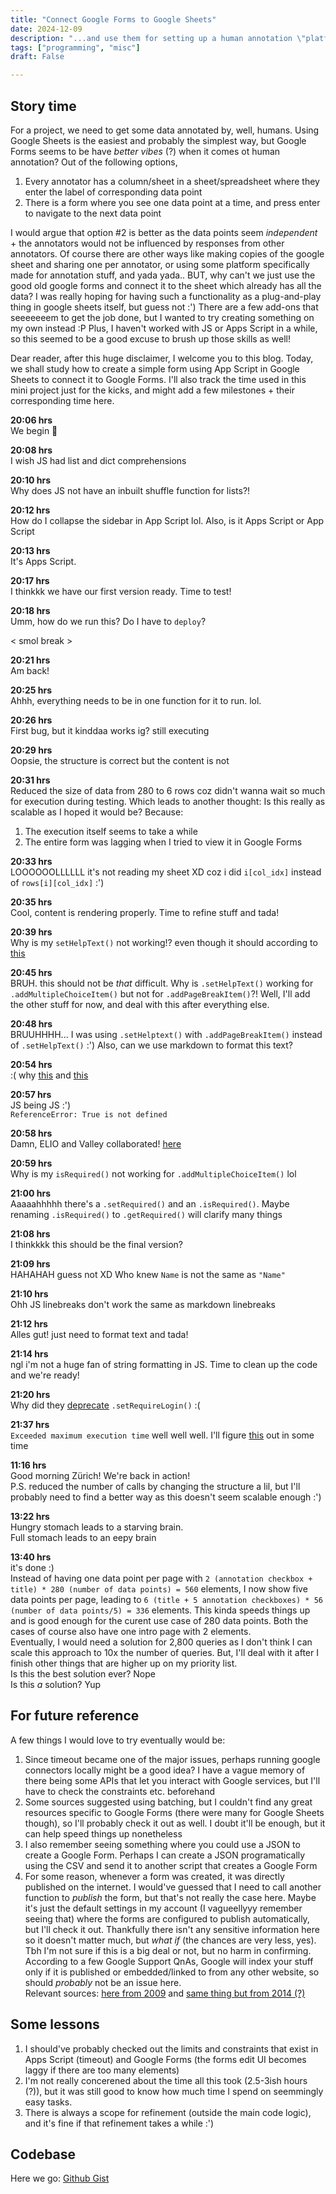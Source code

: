 ```yaml
---
title: "Connect Google Forms to Google Sheets"
date: 2024-12-09
description: "...and use them for setting up a human annotation \"platform\""
tags: ["programming", "misc"]
draft: False

---
```


## Story time
For a project, we need to get some data annotated by, well, humans. Using Google Sheets is the easiest and probably the simplest way, but Google Forms seems to be have _better vibes_ (?) when it comes ot human annotation? Out of the following options,
1. Every annotator has a column/sheet in a sheet/spreadsheet where they enter the label of corresponding data point
2. There is a form where you see one data point at a time, and press enter to navigate to the next data point

I would argue that option #2 is better as the data points seem _independent_ + the annotators would not be influenced by responses from other annotators. Of course there are other ways like making copies of the google sheet and sharing one per annotator, or using some platform specifically made for annotation stuff, and yada yada.. BUT, why can't we just use the good old google forms and connect it to the sheet which already has all the data? I was really hoping for having such a functionality as a plug-and-play thing in google sheets itself, but guess not :') There are a few add-ons that seeeeeeem to get the job done, but I wanted to try creating something on my own instead :P
Plus, I haven't worked with JS or Apps Script in a while, so this seemed to be a good excuse to brush up those skills as well!

Dear reader, after this huge disclaimer, I welcome you to this blog. Today, we shall study how to create a simple form using App Script in Google Sheets to connect it to Google Forms. I'll also track the time used in this mini project just for the kicks, and might add a few milestones + their corresponding time here.

**20:06 hrs** \
We begin :tada:

**20:08 hrs** \
I wish JS had list and dict comprehensions

**20:10 hrs** \
Why does JS not have an inbuilt shuffle function for lists?!

**20:12 hrs** \
How do I collapse the sidebar in App Script lol. Also, is it Apps Script or App Script

**20:13 hrs** \
It's Apps Script.

**20:17 hrs** \
I thinkkk we have our first version ready. Time to test!

**20:18 hrs** \
Umm, how do we run this? Do I have to `deploy`?

< smol break >

**20:21 hrs** \
Am back!

**20:25 hrs** \
Ahhh, everything needs to be in one function for it to run. lol.

**20:26 hrs** \
First bug, but it kinddaa works ig? still executing

**20:29 hrs** \
Oopsie, the structure is correct but the content is not


**20:31 hrs** \
Reduced the size of data from 280 to 6 rows coz didn't wanna wait so much for execution during testing. Which leads to another thought: Is this really as scalable as I hoped it would be? Because:
1. The execution itself seems to take a while
2. The entire form was lagging when I tried to view it in Google Forms


**20:33 hrs** \
LOOOOOOLLLLLL it's not reading my sheet XD coz i did `i[col_idx]` instead of `rows[i][col_idx]` :')


**20:35 hrs** \
Cool, content is rendering properly. Time to refine stuff and tada!

**20:39 hrs** \
Why is my `setHelpText()` not working!? even though it should according to [this](https://developers.google.com/apps-script/reference/forms/page-break-item#sethelptexttext)

**20:45 hrs** \
BRUH. this should not be _that_ difficult. Why is `.setHelpText()` working for `.addMultipleChoiceItem()` but not for `.addPageBreakItem()`?! Well, I'll add the other stuff for now, and deal with this after everything else.

**20:48 hrs** \
BRUUHHHH... I was using `.setHelptext()` with `.addPageBreakItem()` instead of `.setHelpText()` :')
Also, can we use markdown to format this text?

**20:54 hrs** \
:( why [this](https://issuetracker.google.com/issues/240105054) and [this](https://issuetracker.google.com/issues/240108930)

**20:57 hrs** \
JS being JS :') \
`ReferenceError: True is not defined`

**20:58 hrs** \
Damn, ELIO and Valley collaborated! [here](https://open.spotify.com/track/6oJA7O8LP862sS5ZlOjkF1?si=3307b0f766b04d37)

**20:59 hrs** \
Why is my `isRequired()` not working for `.addMultipleChoiceItem()` lol

**21:00 hrs** \
Aaaaahhhhh there's a `.setRequired()` and an `.isRequired()`.  Maybe renaming `.isRequired()` to `.getRequired()` will clarify many things

**21:08 hrs** \
I thinkkkk this should be the final version?

**21:09 hrs** \
HAHAHAH guess not XD Who knew `Name` is not the same as `"Name"`

**21:10 hrs** \
Ohh JS linebreaks don't work the same as markdown linebreaks

**21:12 hrs** \
Alles gut! just need to format text and tada!

**21:14 hrs** \
ngl i'm not a huge fan of string formatting in JS. Time to clean up the code and we're ready!

**21:20 hrs** \
Why did they [deprecate](https://developers.google.com/apps-script/reference/forms/form#setRequireLogin(Boolean)) `.setRequireLogin()` :(

**21:37 hrs** \
`Exceeded maximum execution time` well well well. I'll figure [this](https://stackoverflow.com/questions/72628571/google-apps-script-exceeded-maximum-execution-time) out in some time

**11:16 hrs** \
Good morning Zürich! We're back in action! \
P.S. reduced the number of calls by changing the structure a lil, but I'll probably need to find a better way as this doesn't seem scalable enough :')

**13:22 hrs** \
Hungry stomach leads to a starving brain. \
Full stomach leads to an eepy brain

**13:40 hrs** \
it's done :) \
Instead of having one data point per page with `2 (annotation checkbox + title) * 280 (number of data points) = 560` elements, I now show five data points per page, leading to `6 (title + 5 annotation checkboxes) * 56 (number of data points/5) = 336` elements. This kinda speeds things up and is good enough for the curent use case of 280 data points. Both the cases of course also have one intro page with 2 elements. \
Eventually, I would need a solution for 2,800 queries as I don't think I can scale this approach to 10x the number of queries. But, I'll deal with it after I finish other things that are higher up on my priority list. \
Is this the best solution ever? Nope \
Is this _a_ solution? Yup 

## For future reference

A few things I would love to try eventually would be:
1. Since timeout became one of the major issues, perhaps running google connectors locally might be a good idea? I have a vague memory of there being some APIs that let you interact with Google services, but I'll have to check the constraints etc. beforehand
2. Some sources suggested using batching, but I couldn't find any great resources specific to Google Forms (there were many for Google Sheets though), so I'll probably check it out as well. I doubt it'll be enough, but it can help speed things up nonetheless
3. I also remember seeing something where you could use a JSON to create a Google Form. Perhaps I can create a JSON programatically using the CSV and send it to another script that creates a Google Form
4. For some reason, whenever a form was created, it was directly published on the internet. I would've guessed that I need to call another function to _publish_ the form, but that's not really the case here. Maybe it's just the default settings in my account (I vagueellyyy remember seeing that) where the forms are configured to publish automatically, but I'll check it out. Thankfully there isn't any sensitive information here so it doesn't matter much, but _what if_ (the chances are very less, yes). Tbh I'm not sure if this is a big deal or not, but no harm in confirming. According to a few Google Support QnAs, Google will index your stuff only if it is published or embedded/linked to from any other website, so should _probably_ not be an issue here.\
Relevant sources: [here from 2009](https://www.networkworld.com/article/767157/opensource-subnet-your-google-docs-will-soon-appear-in-public-search-results.html) and [same thing but from 2014 (?)](https://www.cnet.com/tech/services-and-software/your-google-docs-soon-in-search-results/)

## Some lessons
1. I should've probably checked out the limits and constraints that exist in Apps Script (timeout) and Google Forms (the forms edit UI becomes laggy if there are too many elements)
2. I'm not really concerened about the time all this took (2.5-3ish hours (?)), but it was still good to know how much time I spend on seemmingly easy tasks.
3. There is always a scope for refinement (outside the main code logic), and it's fine if that refinement takes a while :')

## Codebase
Here we go: [Github Gist](https://gist.github.com/deutranium/90f63eb010e6835f75399eeb60d5758c)
